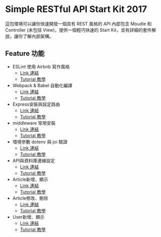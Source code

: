 # Simple RESTful API Start Kit 2017

這包環境可以讓你快速開發一個具有 REST 風格的 API 內部包含 Moudle 和 Controller (未包括 View)，提供一個輕巧快速的 Start Kit，並有詳細的套件解說，讓你了解內部架構。

## Feature 功能
- ESLint 使用 Airbnb 寫作風格
  - [Link 連結](https://github.com/andy6804tw/RESTful_API_start_kit/tree/Part1-ESLint)
  - [Tutorial 教學](/tutorials/Part1-ESLint.md)
- Webpack & Babel 自動化編譯
  - [Link 連結](https://github.com/andy6804tw/RESTful_API_start_kit/tree/Part2-Webpack%26Babel)
  - [Tutorial 教學](/tutorials/Part2-Webpack&Babel.md)
- Express安裝與設定路由
  - [Link 連結](https://github.com/andy6804tw/RESTful_API_start_kit/tree/Part3-Express)
  - [Tutorial 教學](/tutorials/Part3-Express.md)
- middleware 常用安裝
  - [Link 連結](https://github.com/andy6804tw/RESTful_API_start_kit/tree/Part4-middleware)
  - [Tutorial 教學](/tutorials/Part4-middleware.md)
- 環境參數 dotenv 與 joi 驗證
  - [Link 連結](https://github.com/andy6804tw/RESTful_API_start_kit/tree/Part5-joi-dotenv-config)
  - [Tutorial 教學](/tutorials/Part5-joi-dotenv-config.md)
- API與資料庫連線設定
  - [Link 連結](https://github.com/andy6804tw/RESTful_API_start_kit/tree/Part6-mysql-connect)
  - [Tutorial 教學](/tutorials/Part6-mysql-connect.md)
- Article新增、顯示
  - [Link 連結](https://github.com/andy6804tw/RESTful_API_start_kit/tree/Part7-Articles-api(1))
  - [Tutorial 教學](/tutorials/Part7-Articles-api(1).md)
- Article修改、刪除
  - [Link 連結](https://github.com/andy6804tw/RESTful_API_start_kit/tree/Part8-Articles-api(2))
  - [Tutorial 教學](/tutorials/Part8-Articles-api(2).md)
- User新增、顯示
  - [Link 連結](https://github.com/andy6804tw/RESTful_API_start_kit/tree/Part9-User-api(1))
  - [Tutorial 教學](/tutorials/Part9-User-api(1).md)
